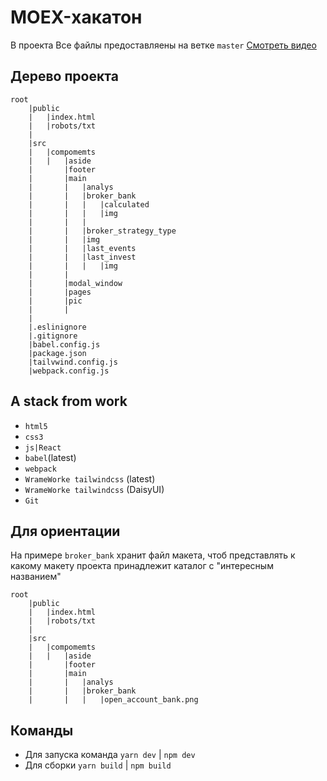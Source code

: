# MOEX-хакатон
В проекта Все файлы предоставляены на ветке `master`
[Смотреть видео](https://youtu.be/2gb46KLvRPQ)

## Дерево проекта
```
root
	|public
	|	|index.html
	|	|robots/txt
	|
	|src
	|	|compomemts
	|	|	|aside
	|		|footer
	|		|main
	|		|	|analys
	|		|	|broker_bank
	|		|	|	|calculated
	|		|	|	|img
	|		|	|
	|		|	|broker_strategy_type
	|		|	|img
	|		|	|last_events
	|		|	|last_invest
	|		|	|	|img
	|		|	
	|		|modal_window
	|		|pages
	|		|pic
	|		|
	|
	|.eslinignore
	|.gitignore
	|babel.config.js
	|package.json
	|tailvwind.config.js
	|webpack.config.js

```

## A stack from work
- `html5`
- `css3`
- `js|React`
- `babel`(latest)
- `webpack`
- `WrameWorke tailwindcss` (latest)
- `WrameWorke tailwindcss` (DaisyUI)
- `Git`

## Для ориентации
На примере `broker_bank` хранит файл макета, чтоб представлять к какому макету проекта принадлежит каталог с "интересным названием"
```
root
	|public
	|	|index.html
	|	|robots/txt
	|
	|src
	|	|compomemts
	|	|	|aside
	|		|footer
	|		|main
	|		|	|analys
	|		|	|broker_bank
	|		|	|	|open_account_bank.png
```

## Команды
- Для запуска команда `yarn dev` | `npm dev`
- Для сборки `yarn build` | `npm build`

